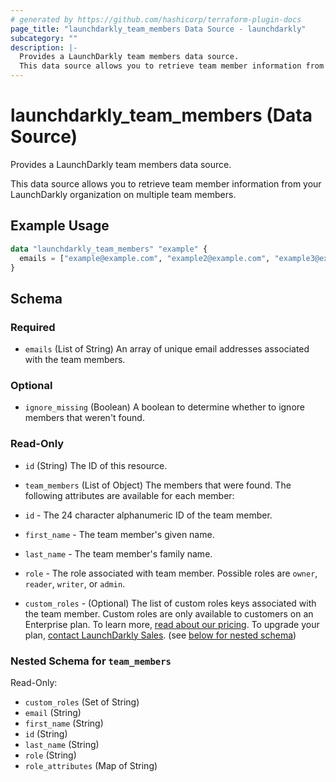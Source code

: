 ```yaml
---
# generated by https://github.com/hashicorp/terraform-plugin-docs
page_title: "launchdarkly_team_members Data Source - launchdarkly"
subcategory: ""
description: |-
  Provides a LaunchDarkly team members data source.
  This data source allows you to retrieve team member information from your LaunchDarkly organization on multiple team members.
---
```


# launchdarkly_team_members (Data Source)

Provides a LaunchDarkly team members data source.

This data source allows you to retrieve team member information from your LaunchDarkly organization on multiple team members.

## Example Usage

```terraform
data "launchdarkly_team_members" "example" {
  emails = ["example@example.com", "example2@example.com", "example3@example.com"]
}
```

<!-- schema generated by tfplugindocs -->
## Schema

### Required

- `emails` (List of String) An array of unique email addresses associated with the team members.

### Optional

- `ignore_missing` (Boolean) A boolean to determine whether to ignore members that weren't found.

### Read-Only

- `id` (String) The ID of this resource.
- `team_members` (List of Object) The members that were found. The following attributes are available for each member:

- `id` - The 24 character alphanumeric ID of the team member.

- `first_name` - The team member's given name.

- `last_name` - The team member's family name.

- `role` - The role associated with team member. Possible roles are `owner`, `reader`, `writer`, or `admin`.

- `custom_roles` - (Optional) The list of custom roles keys associated with the team member. Custom roles are only available to customers on an Enterprise plan. To learn more, [read about our pricing](https://launchdarkly.com/pricing/). To upgrade your plan, [contact LaunchDarkly Sales](https://launchdarkly.com/contact-sales/). (see [below for nested schema](#nestedatt--team_members))

<a id="nestedatt--team_members"></a>
### Nested Schema for `team_members`

Read-Only:

- `custom_roles` (Set of String)
- `email` (String)
- `first_name` (String)
- `id` (String)
- `last_name` (String)
- `role` (String)
- `role_attributes` (Map of String)
